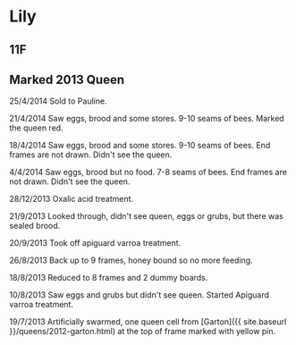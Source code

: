 # Lily

## 11F

## Marked 2013 Queen

25/4/2014 Sold to Pauline.

21/4/2014 Saw eggs, brood and some stores. 9-10 seams of bees. Marked the queen red.

18/4/2014 Saw eggs, brood and some stores. 9-10 seams of bees.  End frames are not drawn.  Didn't see the queen.

4/4/2014 Saw eggs, brood but no food.  7-8 seams of bees.  End frames are not drawn.  Didn't see the queen.

28/12/2013 Oxalic acid treatment.

21/9/2013 Looked through, didn't see queen, eggs or grubs, but there was sealed brood.

20/9/2013 Took off apiguard varroa treatment.

26/8/2013 Back up to 9 frames, honey bound so no more feeding.

18/8/2013 Reduced to 8 frames and 2 dummy boards.

10/8/2013 Saw eggs and grubs but didn't see queen.  Started Apiguard varroa treatment.

19/7/2013 Artificially swarmed, one queen cell from [Garton]({{ site.baseurl }}/queens/2012-garton.html) at the top of frame marked with yellow pin.
